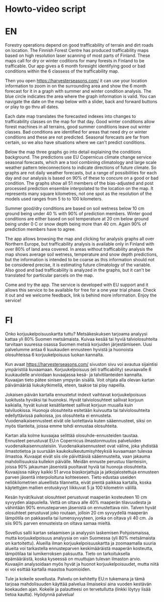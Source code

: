 # Howto-video script

# EN
Forestry operations depend on good trafficability of terrain and dirt roads on location. The Finnish Forest Centre has produced trafficability maps based on high resolution laser scanning of most parts of Finland. These maps call for dry or winter coditions for many forests in Finland to be trafficable. Our app gives a 6 month foresight identifying good or bad conditions within the 6 classess of the trafficability map.

Then you open https://harvesterseasons.com/ it can use your location information to zoom in on the surrounding area and show the 6 month forecast for it in a graph with summer and winter condition analysis. The blue circle indicates the area where the graph information is valid. You can navigate the date on the map below with a slider, back and forward buttons or play to go thru all dates. 

Each date map translates the forecasted indexes into changes to trafficability classes on the map for that day. Good winter conditions allow forest machines in all terrains, good summer conditions leave out winter classes. Bad conditions are identified for areas that need dry or winter conditions and these are not predicted. Seasonal forecasts are far from certain, so we also have situations where we can't predict conditions.

Below the map three graphs go into detail explaining the conditions background. The predictions use EU Copernicus climate change service seasonal forecasts, which are a tool combining climatology and large scale weather pattern teleconnections to indicate directions of future climate. So graphs are not daily weather forecasts, but a range of possibilities for each day  and our analysis is based on 90% of these to concure on a good or bad condition. The graphs show all 51 members of the bias-adjusted and post processed prediction ensemble interpolated to the location on the map. It represents many square kilometres, not one spot as the resolution of the models used ranges from 5 to to 100 kilometers. 

Summer good/dry conditions are based on soil wetness below 10 cm ground being under 40 % with 90% of prediction members. Winter good conditions are either based on soil temperature at 20 cm below ground being under 0 C or snow depth being more than 40 cm. Again 90% of prediction members have to agree.

The app allows browsing the map and clicking for analysis graphs all over Northern Europe, but trafficability analysis is available only in Finland with over 80% of land area covered. In areas without trafficability analysis the map shows average soil wetness, temperature and snow depth predictions, but the information is intended to be coarse as this information should not be considered precise, it is estimating future climatology of the variable. Also good and bad trafficability is analyzed in the graphs, but it can't be translated for particular parcels on the map.

Come and try the app. The service is developed with EU support and it allows this service to be available for free for a one year trial phase. Check it out and we welcome feedback, link is behind more information. Enjoy the service!

# FI

Onko korjuukelpoisuuskartta tuttu? Metsäkeskuksen tarjoama analyysi kattaa yli 80% Suomen metsämaista. Kuivaa kesää tai hyviä talviolosuhteita tarvitaan suuressa osassa Suomen metsiä korjuiden järjestämiseen. Uusi palvelumme antaa 6 kuukauden ennusteen hyvistä ja huonoista olosuhteissa 6 korjuukelpoisuus luokan kannalta.

Kun avaat https://harvesterseasons.com/ sivuston sivu voi avautua sijaintisi ympäristöä kuvaamaan. Korjuukelpoisuus (eli trafficability) seuraavalle 6 kuukaudelle arvioidaan kuvaajassa kesä- ja talvitilanteiden kannalta. Kuvaajan tieto pätee sinisen ympyrän sisällä. Voit ohjata alla olevan kartan päivämäärää liukukytkimellä, eteen, taakse tai play napeilla.

Jokaisen päivän kartalla ennustetut indexit vaihtavat korjuukelpoisuus luokitusta hyväksi tai huonoksi. Hyvät talviolosuhteet sallivat korjuun kaikialla, hyvät kuivat kesätilanteet sallivat korjuun muualla kuin talviluokissa. Huonoja olosuhteita esitetään kuivuutta tai talviolosuhteita edellyttävissä paikoissa, jos olosuhteita ei ennusteta. Vuodenaikaisennusteet eivät ole luotettavia kuten sääennusteet, siksi on myös tilanteita, joissa emme tohdi ennustaa olosuhteita.

Kartan alla kolme kuvaajaa selittää olosuhde-ennusteiden taustaa. Ennusteet perustuvat EU:n Copernicus ilmastonmuutos palveluiden vuodenaikaisennusteisiin. Vuodenaikaisennusteet ovat väline, joka yhdistää ilmastotietoa ja suursään kaukokulkeutumisyhteyksiä kuvaamaan tulevaa ilmastoa. Kuvaajat eivät siis ole päivittäisiä sääennusteita, vaan jakauma mahdollisuuksia kullekin päivälle. Meidän ennuste perustuu tilanteisiin, joissa 90% jakauman jäsenistä puoltavat hyviä tai huonoja olosuhteita. Kuvaajissa näkyy kaikki 51 arvoa biaskorjattuja ja jatkojalostettuja ennusteen parven jäsentä interpoloituna kohteeseen. Tieto edustaa useiden neliökilometrien alueellista tilannetta, eivät pientä paikkaa kartalla, koska käytettyjen mallien erotuskyvyt liikkuvat 5 ja 100 kilometrin välillä.

Kesän hyvät/kuivat olosuhteet perustuvat maaperän kosteuteen 10 cm syvyyden alapuolella. Vettä on oltava alle 40% maaperän tilavuudesta ja vähintään 90% ennusteparven jäsenistä on ennustettava niin. Talven hyvät olosuhteet perustuvat joko routaan, jolloin 20 cm syvyydellä maaperän lämpötila on pakkasella tai lumensyvyyteen, jonka on oltava yli 40 cm. Ja siis 90% parven ennusteista on oltava samaa mieltä. 

Sovellus sallii kartan selaamisen ja analyysin laskemisen Pohjoismaissa, mutta korjuukelpoisuus analyysia on vain Suomessa (yli 80% metsämaista on kartoitettu). Alueilla ilman korjuukelpoisuuskartta ja zoomaamalla suuria alueita voi tarkastella ennusteparven keskimääräistä maaperän kosteutta, lämpötilaa tai lumikerroksen paksuutta. Tieto on tarkoituksella epämääräistä, koska kyseessä on muuttujan tulevan ilmaston arvio. Kuvaajiin analysoidaan myös hyvät ja huonot korjuukelpoisuudet, mutta niitä ei voi esittää kartalla maastoa huomioiden.

Tule ja kokeile sovellusta. Palvelu on kehitetty EU:n tukemana ja tämä tarjoaa mahdolisuuden käyttää palvelua ilmaiseksi aina vuoden kestävän koekauden ajan. Kokeile ja palautteesi on tervetullutta (linkki löytyy lisää tietoa kautta). Hyödynnä palvelua!